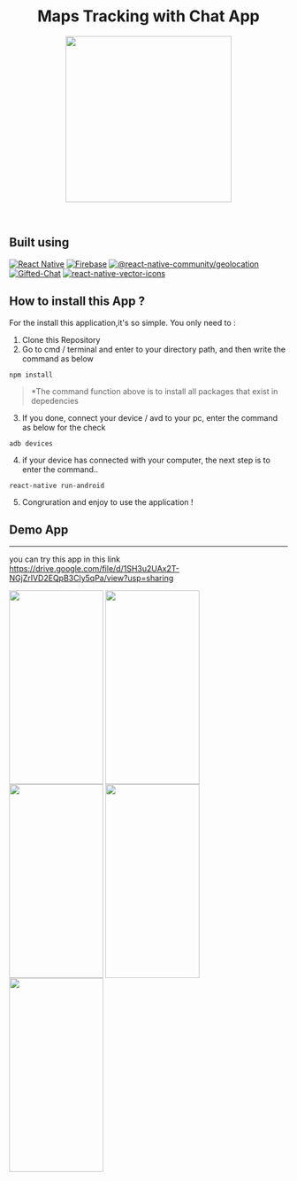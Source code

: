 <h1 align="center"> Maps Tracking with Chat App </h1>

<p align="center">
  <img src="https://cdn-images-1.medium.com/max/2400/1*iTAHnz8gq1UkwTa_1sGYdw.png" height=300 />
</p>

<br>

## Built using
[![React Native](https://img.shields.io/badge/React%20Native-0.60-blue.svg?style=rounded-square)](https://facebook.github.io/react-native/)
[![Firebase](https://img.shields.io/badge/Firebase-orange.svg?style=rounded-square)](https://console.firebase.google.com)
[![@react-native-community/geolocation](https://img.shields.io/badge/geolocation-^1.4.2-purple.svg?style=rounded-square)](https://github.com/react-native-community/react-native-geolocation)
[![Gifted-Chat](https://img.shields.io/badge/Gifted%20Chat-^0.9.11-green.svg?style=rounded-square)](https://github.com/FaridSafi/react-native-gifted-chat)
[![react-native-vector-icons](https://img.shields.io/badge/Vector%20Icons-^6.6.0-red.svg?style=rounded-square)](https://github.com/oblador/react-native-vector-icons)
<br>

## How to install this App ?

For the install this application,it's so simple. You only need to : 

1. Clone this Repository
2. Go to cmd / terminal and enter to your directory path, and then write the command as below 
```
npm install
```
> *The command function above is to install all packages that exist in depedencies
3. If you done, connect your device / avd to your pc, enter the command as below for the check
``` 
adb devices 
```
4. if your device has connected with your computer, the next step is to enter the command..
```
react-native run-android
```
5. Congruration and enjoy to use the application !

## Demo App
---
you can try this app in this link https://drive.google.com/file/d/1SH3u2UAx2T-NGjZrIVD2EQpB3Cly5qPa/view?usp=sharing
<p>
  <img src="https://user-images.githubusercontent.com/50242300/61602231-eb8a6980-ac62-11e9-9180-234073db84bd.gif" width=170 height=350 align="center" />
    <img src="https://user-images.githubusercontent.com/50242300/61602225-e7f6e280-ac62-11e9-8c11-663e5eceda92.gif" width=170 height=350 align="center" />
    <img src="https://user-images.githubusercontent.com/50242300/61602226-e9280f80-ac62-11e9-9142-c189ba28171c.gif" width=170 height=350 align="center" />
   <img src="https://user-images.githubusercontent.com/50242300/61602229-ea593c80-ac62-11e9-81ee-9a0682d9cdc0.gif" width=170 height=350 align="center" />
   <img src="https://user-images.githubusercontent.com/50242300/61608895-a6743080-ac7e-11e9-9803-f24391a1d8cd.gif" width=170 height=350 align="center" />
</p>
